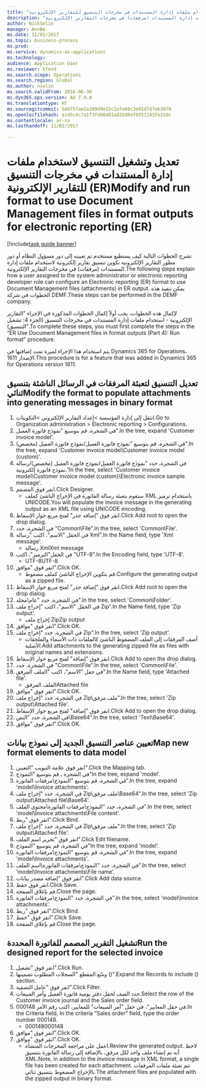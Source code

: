```yaml
--- 
title: "تعديل وتشغيل التنسيق لاستخدام ملفات إدارة المستندات في مخرجات التنسيق للتقارير الإلكترونية (ER)"
description: "تشرح الخطوات التالية كيف يستطيع مستخدم تم تعيينه إلى دور مسؤول النظام أو دور مطور التقارير الإلكترونية تكوين تنسيق تقارير إلكترونية لاستخدام ملفات إدارة المستندات (مرفقات) في مخرجات التقارير الإلكترونية."
author: NickSelin
manager: AnnBe
ms.date: 11/02/2017
ms.topic: business-process
ms.prod: 
ms.service: dynamics-ax-applications
ms.technology: 
audience: Application User
ms.reviewer: kfend
ms.search.scope: Operations
ms.search.region: Global
ms.author: nselin
ms.search.validFrom: 2016-06-30
ms.dyn365.ops.version: AX 7.0.0
ms.translationtype: HT
ms.sourcegitcommit: 5d4f57ae2a309d9e15c1afe60c3e91d7d7eb3870
ms.openlocfilehash: e145c4c7a1f3fd88481ad32d0af05511437e21dc
ms.contentlocale: ar-sa
ms.lasthandoff: 11/02/2017

---
```

# <a name="modify-and-run-format-to-use-document-management-files-in-format-outputs-for-electronic-reporting-er"></a><span data-ttu-id="d5579-103">تعديل وتشغيل التنسيق لاستخدام ملفات إدارة المستندات في مخرجات التنسيق للتقارير الإلكترونية (ER)</span><span class="sxs-lookup"><span data-stu-id="d5579-103">Modify and run format to use Document Management files in format outputs for electronic reporting (ER)</span></span>

[!include[task guide banner](../../includes/task-guide-banner.md)]

<span data-ttu-id="d5579-104">تشرح الخطوات التالية كيف يستطيع مستخدم تم تعيينه إلى دور مسؤول النظام أو دور مطور التقارير الإلكترونية تكوين تنسيق تقارير إلكترونية لاستخدام ملفات إدارة المستندات (مرفقات) في مخرجات التقارير الإلكترونية.</span><span class="sxs-lookup"><span data-stu-id="d5579-104">The following steps explain how a user assigned to the system administrator or electronic reporting developer role can configure an Electronic reporting (ER) format to use Document Management files (attachments) in ER output.</span></span> <span data-ttu-id="d5579-105">يمكن تنفيذ هذه الخطوات في شركة DEMF.</span><span class="sxs-lookup"><span data-stu-id="d5579-105">These steps can be performed in the DEMF company.</span></span>

<span data-ttu-id="d5579-106">لإكمال هذه الخطوات، يجب أولاً إكمال الخطوات المذكورة في الإجراء "التقارير الإلكترونية - استخدام ملفات إدارة المستندات في مخرجات التنسيق (الجزء 4: تشغيل التنسيق)".</span><span class="sxs-lookup"><span data-stu-id="d5579-106">To complete these steps, you must first complete the steps in the “ER Use Document Management files in format outputs (Part 4): Run format” procedure.</span></span>

<span data-ttu-id="d5579-107">يتم استخدام هذا الإجراء لميزة تمت إضافتها في Dynamics 365 for Operations، الإصدار 1611.</span><span class="sxs-lookup"><span data-stu-id="d5579-107">This procedure is for a feature that was added in Dynamics 365 for Operations version 1611.</span></span>


## <a name="modify-the-format-to-populate-attachments-into-generating-messages-in-binary-format"></a><span data-ttu-id="d5579-108">تعديل التنسيق لتعبئة المرفقات في الرسائل الناشئة بتنسيق ثنائي</span><span class="sxs-lookup"><span data-stu-id="d5579-108">Modify the format to populate attachments into generating messages in binary format</span></span>
1. <span data-ttu-id="d5579-109">انتقل إلى إدارة المؤسسة >إعداد التقارير الإلكتروني >التكوينات.</span><span class="sxs-lookup"><span data-stu-id="d5579-109">Go to Organization administration > Electronic reporting > Configurations.</span></span>
2. <span data-ttu-id="d5579-110">في الشجرة، قم بتوسيع "نموذج فاتورة العميل".</span><span class="sxs-lookup"><span data-stu-id="d5579-110">In the tree, expand 'Customer invoice model'.</span></span>
3. <span data-ttu-id="d5579-111">في الشجرة، قم بتوسيع "نموذج فاتورة العميل‬/نموذج فاتورة العميل‬ (مخصص)".</span><span class="sxs-lookup"><span data-stu-id="d5579-111">In the tree, expand 'Customer invoice model\Customer invoice model (custom)'.</span></span>
4. <span data-ttu-id="d5579-112">في الشجرة، حدد "نموذج فاتورة العميل‬/نموذج فاتورة العميل‬ (مخصص)/رسالة نموذج فاتورة إلكترونية."</span><span class="sxs-lookup"><span data-stu-id="d5579-112">In the tree, select 'Customer invoice model\Customer invoice model (custom)\Electronic invoice sample message'.</span></span>
5. <span data-ttu-id="d5579-113">انقر فوق المصمم.</span><span class="sxs-lookup"><span data-stu-id="d5579-113">Click Designer.</span></span>
    * <span data-ttu-id="d5579-114">ستقوم بتعبئة رسالة الفاتورة في الإخراج الناشئ كملف XML باستخدام ترميز UNICODE.</span><span class="sxs-lookup"><span data-stu-id="d5579-114">You will populate the invoice message in the generating output as an XML file using UNICODE encoding.</span></span>  
6. <span data-ttu-id="d5579-115">انقر فوق "إضافة جذر" لفتح مربع حوار الإسقاط‬.</span><span class="sxs-lookup"><span data-stu-id="d5579-115">Click Add root to open the drop dialog.</span></span>
7. <span data-ttu-id="d5579-116">في الشجرة، حدد "Common\File".</span><span class="sxs-lookup"><span data-stu-id="d5579-116">In the tree, select 'Common\File'.</span></span>
8. <span data-ttu-id="d5579-117">في الحقل "الاسم"، اكتب "رسالة Xml".</span><span class="sxs-lookup"><span data-stu-id="d5579-117">In the Name field, type 'Xml message'.</span></span>
    * <span data-ttu-id="d5579-118">رسالة Xml</span><span class="sxs-lookup"><span data-stu-id="d5579-118">Xml message</span></span>  
9. <span data-ttu-id="d5579-119">في الحقل"الترميز"، اكتب "UTF-8".</span><span class="sxs-lookup"><span data-stu-id="d5579-119">In the Encoding field, type 'UTF-8'.</span></span>
    * <span data-ttu-id="d5579-120">UTF-8</span><span class="sxs-lookup"><span data-stu-id="d5579-120">UTF-8</span></span>  
10. <span data-ttu-id="d5579-121">انقر فوق "موافق".</span><span class="sxs-lookup"><span data-stu-id="d5579-121">Click OK.</span></span>
    * <span data-ttu-id="d5579-122">قم بتكوين الإخراج الناشئ كملف مضغوط.</span><span class="sxs-lookup"><span data-stu-id="d5579-122">Configure the generating output as a zipped file.</span></span>  
11. <span data-ttu-id="d5579-123">انقر فوق "إضافة جذر" لفتح مربع حوار الإسقاط‬.</span><span class="sxs-lookup"><span data-stu-id="d5579-123">Click Add root to open the drop dialog.</span></span>
12. <span data-ttu-id="d5579-124">في الشجرة، حدد "عام\مجلد".</span><span class="sxs-lookup"><span data-stu-id="d5579-124">In the tree, select 'Common\Folder'.</span></span>
13. <span data-ttu-id="d5579-125">في الحقل "الاسم"، اكتب "إخراج ملف Zip".</span><span class="sxs-lookup"><span data-stu-id="d5579-125">In the Name field, type 'Zip output'.</span></span>
    * <span data-ttu-id="d5579-126">إخراج ملف Zip</span><span class="sxs-lookup"><span data-stu-id="d5579-126">Zip output</span></span>  
14. <span data-ttu-id="d5579-127">انقر فوق "موافق".</span><span class="sxs-lookup"><span data-stu-id="d5579-127">Click OK.</span></span>
15. <span data-ttu-id="d5579-128">في الشجرة، حدد "إخراج ملف Zip".</span><span class="sxs-lookup"><span data-stu-id="d5579-128">In the tree, select 'Zip output'.</span></span>
    * <span data-ttu-id="d5579-129">أضف المرفقات إلى الملف المضغوط الناشئ كالملفات ذات الأسماء والملحقات الأصلية.</span><span class="sxs-lookup"><span data-stu-id="d5579-129">Add attachments to the generating zipped file as files with original names and extensions.</span></span>  
16. <span data-ttu-id="d5579-130">انقر فوق "إضافة" لفتح مربع حوار الإسقاط‬.</span><span class="sxs-lookup"><span data-stu-id="d5579-130">Click Add to open the drop dialog.</span></span>
17. <span data-ttu-id="d5579-131">في الشجرة، حدد "Common\File".</span><span class="sxs-lookup"><span data-stu-id="d5579-131">In the tree, select 'Common\File'.</span></span>
18. <span data-ttu-id="d5579-132">في حقل "الاسم"، اكتب "الملف المرفق".</span><span class="sxs-lookup"><span data-stu-id="d5579-132">In the Name field, type 'Attached file'.</span></span>
    * <span data-ttu-id="d5579-133">الملف المرفق</span><span class="sxs-lookup"><span data-stu-id="d5579-133">Attached file</span></span>  
19. <span data-ttu-id="d5579-134">انقر فوق "موافق".</span><span class="sxs-lookup"><span data-stu-id="d5579-134">Click OK.</span></span>
20. <span data-ttu-id="d5579-135">في الشجرة، حدد "إخراج ملف Zip\ملف مرفق".</span><span class="sxs-lookup"><span data-stu-id="d5579-135">In the tree, select 'Zip output\Attached file'.</span></span>
21. <span data-ttu-id="d5579-136">انقر فوق "إضافة" لفتح مربع حوار الإسقاط‬.</span><span class="sxs-lookup"><span data-stu-id="d5579-136">Click Add to open the drop dialog.</span></span>
22. <span data-ttu-id="d5579-137">في الشجرة، حدد "النص\Base64".</span><span class="sxs-lookup"><span data-stu-id="d5579-137">In the tree, select 'Text\Base64'.</span></span>
23. <span data-ttu-id="d5579-138">انقر فوق "موافق".</span><span class="sxs-lookup"><span data-stu-id="d5579-138">Click OK.</span></span>

## <a name="map-new-format-elements-to-data-model"></a><span data-ttu-id="d5579-139">تعيين عناصر التنسيق الجديد إلى نموذج بيانات</span><span class="sxs-lookup"><span data-stu-id="d5579-139">Map new format elements to data model</span></span>
1. <span data-ttu-id="d5579-140">انقر فوق علامة التبويب "التعيين".</span><span class="sxs-lookup"><span data-stu-id="d5579-140">Click the Mapping tab.</span></span>
2. <span data-ttu-id="d5579-141">في الشجرة ، قم بتوسيع "النموذج"</span><span class="sxs-lookup"><span data-stu-id="d5579-141">In the tree, expand 'model'.</span></span>
3. <span data-ttu-id="d5579-142">في الشجرة، قم بتوسيع "النموذج\مرفقات الفاتورة".</span><span class="sxs-lookup"><span data-stu-id="d5579-142">In the tree, expand 'model\Invoice attachments'.</span></span>
4. <span data-ttu-id="d5579-143">في الشجرة، حدد "إخراج ملف Zip\ملف مرفق\Base64".</span><span class="sxs-lookup"><span data-stu-id="d5579-143">In the tree, select 'Zip output\Attached file\Base64'.</span></span>
5. <span data-ttu-id="d5579-144">في الشجرة، حدد "النموذج\مرفقات الفاتورة\محتوى الملف".</span><span class="sxs-lookup"><span data-stu-id="d5579-144">In the tree, select 'model\Invoice attachments\File content'.</span></span>
6. <span data-ttu-id="d5579-145">انقر فوق "ربط".</span><span class="sxs-lookup"><span data-stu-id="d5579-145">Click Bind.</span></span>
7. <span data-ttu-id="d5579-146">في الشجرة، حدد "إخراج ملف Zip\ملف مرفق".</span><span class="sxs-lookup"><span data-stu-id="d5579-146">In the tree, select 'Zip output\Attached file'.</span></span>
8. <span data-ttu-id="d5579-147">انقر فوق "تحرير اسم الملف".</span><span class="sxs-lookup"><span data-stu-id="d5579-147">Click Edit filename.</span></span>
9. <span data-ttu-id="d5579-148">في الشجرة، قم بتوسيع "النموذج"</span><span class="sxs-lookup"><span data-stu-id="d5579-148">In the tree, expand 'model'.</span></span>
10. <span data-ttu-id="d5579-149">في الشجرة، قم بتوسيع "النموذج\مرفقات الفاتورة".</span><span class="sxs-lookup"><span data-stu-id="d5579-149">In the tree, expand 'model\Invoice attachments'.</span></span>
11. <span data-ttu-id="d5579-150">في الشجرة، حدد "النموذج\مرفقات الفاتورة\اسم الملف‬".</span><span class="sxs-lookup"><span data-stu-id="d5579-150">In the tree, select 'model\Invoice attachments\File name'.</span></span>
12. <span data-ttu-id="d5579-151">انقر فوق "إضافة مصدر بيانات".</span><span class="sxs-lookup"><span data-stu-id="d5579-151">Click Add data source.</span></span>
13. <span data-ttu-id="d5579-152">انقر فوق حفظ.</span><span class="sxs-lookup"><span data-stu-id="d5579-152">Click Save.</span></span>
14. <span data-ttu-id="d5579-153">قم بإغلاق الصفحة.</span><span class="sxs-lookup"><span data-stu-id="d5579-153">Close the page.</span></span>
15. <span data-ttu-id="d5579-154">في الشجرة، حدد "النموذج\مرفقات الفاتورة".</span><span class="sxs-lookup"><span data-stu-id="d5579-154">In the tree, select 'model\Invoice attachments'.</span></span>
16. <span data-ttu-id="d5579-155">انقر فوق "ربط".</span><span class="sxs-lookup"><span data-stu-id="d5579-155">Click Bind.</span></span>
17. <span data-ttu-id="d5579-156">انقر فوق "حفظ".</span><span class="sxs-lookup"><span data-stu-id="d5579-156">Click Save.</span></span>
18. <span data-ttu-id="d5579-157">قم بإغلاق الصفحة.</span><span class="sxs-lookup"><span data-stu-id="d5579-157">Close the page.</span></span>

## <a name="run-the-designed-report-for-the-selected-invoice"></a><span data-ttu-id="d5579-158">تشغيل التقرير المصمم للفاتورة المحددة</span><span class="sxs-lookup"><span data-stu-id="d5579-158">Run the designed report for the selected invoice</span></span>
1. <span data-ttu-id="d5579-159">انقر فوق "تشغيل".</span><span class="sxs-lookup"><span data-stu-id="d5579-159">Click Run.</span></span>
2. <span data-ttu-id="d5579-160">وسّع المقطع "السجلات المطلوب تضمينها‬ ()".</span><span class="sxs-lookup"><span data-stu-id="d5579-160">Expand the Records to include () section.</span></span>
3. <span data-ttu-id="d5579-161">انقر فوق "عامل التصفية".</span><span class="sxs-lookup"><span data-stu-id="d5579-161">Click Filter.</span></span>
4. <span data-ttu-id="d5579-162">حدد الصف لحقل دفتر يومية فاتورة العميل وأمر المبيعات.</span><span class="sxs-lookup"><span data-stu-id="d5579-162">Select the row of the Customer invoice journal and the Sales order field.</span></span>
5. <span data-ttu-id="d5579-163">في حقل المعايير"، في حقل "أمر المبيعات" للمعايير، اكتب رقم الأمر 000148.</span><span class="sxs-lookup"><span data-stu-id="d5579-163">In the Criteria field, In the criteria “Sales order” field, type the order number 000148.</span></span>
    * <span data-ttu-id="d5579-164">000148</span><span class="sxs-lookup"><span data-stu-id="d5579-164">000148</span></span>  
6. <span data-ttu-id="d5579-165">انقر فوق "موافق".</span><span class="sxs-lookup"><span data-stu-id="d5579-165">Click OK.</span></span>
7. <span data-ttu-id="d5579-166">انقر فوق "موافق".</span><span class="sxs-lookup"><span data-stu-id="d5579-166">Click OK.</span></span>
    * <span data-ttu-id="d5579-167">اعمل على مراجعة المخرجات المنشأة.</span><span class="sxs-lookup"><span data-stu-id="d5579-167">Review the generated output.</span></span> <span data-ttu-id="d5579-168">لاحظ أنه تم إنشاء ملف واحد لكل مرفق، بالإضافة إلى رسالة الفاتورة بتنسيق XML.</span><span class="sxs-lookup"><span data-stu-id="d5579-168">Note, in addition to the invoice message in XML format, a single file has been created for each attachment.</span></span> <span data-ttu-id="d5579-169">تتم تعبئة ملفات المرفقات بالإخراج المضغوط بتنسيق ثنائي.</span><span class="sxs-lookup"><span data-stu-id="d5579-169">The attachment files are populated with the zipped output in binary format.</span></span>  


